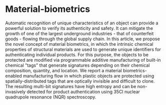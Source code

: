 # Material-biometrics

Automatic recognition of unique characteristics of an object can provide a powerful solution to verify its authenticity and safety. It can mitigate the growth of one of the largest underground industries - that of counterfeit goods - flowing through the global supply chain.  In this article, we propose the novel concept of material biometrics, in which the intrinsic chemical properties of structural materials are used to generate unique identifiers for authenticating individual products. For this purpose, the objects to be protected are modified via programmable additive manufacturing of built-in chemical "tags" that generate signatures depending on their chemical composition, quantity, and location. We report a material biometrics-enabled manufacturing flow in which plastic objects are protected using spatially-distributed tags that are optically invisible and difficult to clone. The resulting multi-bit signatures have high entropy and can be non-invasively detected for product authentication using  35Cl nuclear quadrupole resonance (NQR) spectroscopy.
